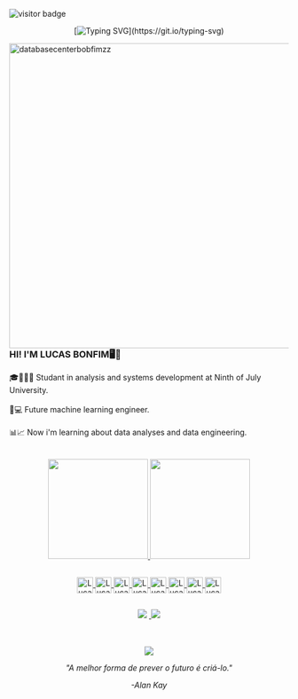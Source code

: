  ![visitor badge](https://visitor-badge.glitch.me/badge?page_id=BonfimLucas.visitor-badge&left_color=red&right_color=Orange) 


<div align='center'>

[![Typing SVG](https://readme-typing-svg.demolab.com?font=Fira+Code&pause=1000&color=F7BF2A&width=435&lines=Bem-vindo+ao+meu+perfil+do+Github!;Welcome+to+my+Github+profile!)](https://git.io/typing-svg)

</div>

<img src="https://i.imgur.com/QsGvqNm.png" in-width="400px" max-width="550px" width="550px" align="right" alt="databasecenterbobfimzz">

<H3> HI! I'M LUCAS BONFIM🖥🤖</H3>
🎓👨🏽‍🎓 Studant in analysis and systems development at Ninth of July University.<br>
<br>
🤖💻 Future machine learning engineer.<br>
<br>
📊📈 Now i'm learning about data analyses and data engineering.
<br>
<br>
<br>

<div align="center">
  <a href="https://github.com/BonfimLucas">
  <img height="180em" src="https://github-readme-stats.vercel.app/api?username=BonfimLucas&show_icons=true&theme=gruvbox"/>
  <img height="180em" src="https://github-readme-stats.vercel.app/api/top-langs/?username=BonfimLucas&layout=compact&langs_count=7&theme=gruvbox"/>
</div>
  
  ##
    
  <div align="center">
  <img align="center" alt="Lucas-ICON" height="29" width="29" src="https://www.svgrepo.com/show/331553/python-package-index.svg" />
  <img align="center" alt="Lucas-NUMPY" height="29" width="29" src="https://cdn.jsdelivr.net/gh/devicons/devicon/icons/numpy/numpy-original.svg" />
   <img align="center" alt="Lucas-ICON" height="29" width="29"  src="https://cdn.jsdelivr.net/gh/devicons/devicon/icons/java/java-original.svg" />
  <img align="center" alt="Lucas-ICON" height="29" width="29" src="https://cdn.jsdelivr.net/gh/devicons/devicon/icons/mysql/mysql-original.svg" />
   <img align="center" alt="Lucas-RSTUDIO" height="29" width="29"   src="https://cdn.jsdelivr.net/gh/devicons/devicon/icons/rstudio/rstudio-original.svg" />
  <img align="center" alt="Lucas-PANDAS" height="29" width="29" src="https://cdn.jsdelivr.net/gh/devicons/devicon/icons/pandas/pandas-original.svg" />
  <img align="center" alt="Lucas-ICON" height="29" width="29" src="https://cdn.jsdelivr.net/gh/devicons/devicon/icons/jupyter/jupyter-original-wordmark.svg" />
  <img align="center" alt="Lucas-ICON" height="29" width="29" src="https://cdn.jsdelivr.net/gh/devicons/devicon/icons/amazonwebservices/amazonwebservices-original.svg" />
   
    
  
    
  </div>
  
  ##
    
  <div align="center">
   <a href="https://www.instagram.com/lucasbonfimzz/" target="_blank"><img src="https://img.shields.io/badge/-Instagram-%23E4405F?style=for-the-badge&logo=instagram&logoColor=white" target="_blank"></a>
    <a href="https://www.linkedin.com/in/lucas-bonfim-8a29b922b/" target="_blanck"><img scr="https://img.shields.io/badge/LinkedIn-0077B5?style=for-the-badge&logo=linkedin&logoColor=white"</a>  
      <a href="https://www.linkedin.com/in/lucas-bonfim-8a29b922b/" target="_blank"><img src="https://img.shields.io/badge/LinkedIn-0077B5?style=for-the-badge&logo=linkedin&logoColor=white" target="_blank"></a>
    
  </div>
<br>
<br>

<div align='center'>

![](https://i.pinimg.com/originals/e6/35/1e/e6351e5684048bd7698b090f47e290a7.gif)

 <i>"A melhor forma de prever o futuro é criá-lo."

-Alan Kay</i>
</div>
